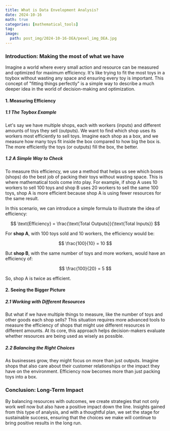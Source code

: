 ```yaml
---
title: What is Data Envelopment Analysis?
date: 2024-10-16
math: true
categories: [mathematical_tools]
tag: 
image:
  path: post_img/2024-10-16-DEA/pexel_img_DEA.jpg
---
```

### **Introduction: Making the most of what we have**
Imagine a world where every small action and resource can be measured and optimized for maximum efficiency. It's like trying to fit the most toys in a toybox without wasting any space and ensuring every toy is important. This concept of "fitting things perfectly" is a simple way to describe a much deeper idea in the world of decision-making and optimization.

#### **1. Measuring Efficiency**
##### **1.1 The Toybox Example**
Let's say we have multiple shops, each with workers (inputs) and different amounts of toys they sell (outputs). We want to find which shop uses its workers most efficiently to sell toys. Imagine each shop as a box, and we measure how many toys fit inside the box compared to how big the box is. The more efficiently the toys (or outputs) fill the box, the better.

##### **1.2 A Simple Way to Check**
To measure this efficiency, we use a method that helps us see which boxes (shops) do the best job of packing their toys without wasting space. This is where mathematical tools come into play. For example, if shop A uses 10 workers to sell 100 toys and shop B uses 20 workers to sell the same 100 toys, shop A is more efficient because shop A is using fewer resources for the same result.

In this scenario, we can introduce a simple formula to illustrate the idea of efficiency:

$$
\text{Efficiency} = \frac{\text{Total Outputs}}{\text{Total Inputs}}
$$

For **shop A**, with 100 toys sold and 10 workers, the efficiency would be:

$$
\frac{100}{10} = 10
$$

But **shop B**, with the same number of toys and more workers, would have an efficiency of:

$$
\frac{100}{20} = 5
$$

So, shop A is twice as efficient.
#### **2. Seeing the Bigger Picture**
##### **2.1 Working with Different Resources**
But what if we have multiple things to measure, like the number of toys and other goods each shop sells? This situation requires more advanced tools to measure the efficiency of shops that might use different resources in different amounts. At its core, this approach helps decision-makers evaluate whether resources are being used as wisely as possible.

##### **2.2 Balancing the Right Choices**
As businesses grow, they might focus on more than just outputs. Imagine shops that also care about their customer relationships or the impact they have on the environment. Efficiency now becomes more than just packing toys into a box.

### **Conclusion: Long-Term Impact**
By balancing resources with outcomes, we create strategies that not only work well now but also have a positive impact down the line. Insights gained from this type of analysis, and with a thoughtful plan, we set the stage for sustainable success, ensuring that the choices we make will continue to bring positive results in the long run.
